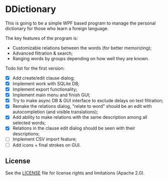 # DDictionary

This is going to be a simple WPF based program to manage the personal dictionary for those who learn a foreign language.

The key features of the program is:
  - Customizable relations between the words (for better memorizing);
  - Advanced filtration & search;
  - Ranging words by groups depending on how well they are known.

Todo list for the first version:
- [x] Add create/edit clause dialog;
- [x] Implement work with SQLite DB;
- [x] Implement export functionality;
- [x] Implement main menu and finish GUI;
- [x] Try to make async DB & GUI interface to exclude delays on text filtration;
- [x] Remake the relations dialog, "relate to word" should be an edit with autocompletion (and visible translations);
- [x] Add ability to make relations with the same description among all selected words;
- [x] Relations in the clause edit dialog should be seen with their descriptions;
- [ ] Implement CSV import feature;
- [ ] Add icons + final strokes on GUI.

## License

See the [LICENSE](LICENSE) file for license rights and limitations (Apache 2.0).